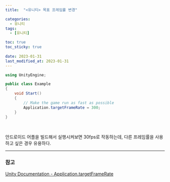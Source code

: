 ```yaml
---
title:  "<유니티> 목표 프레임률 변경"

categories:
  - 유니티
tags:
  - [유니티]

toc: true
toc_sticky: true
 
date: 2023-01-31
last_modified_at: 2023-01-31
---
```


```cs
using UnityEngine;

public class Example
{
    void Start()
    {
        // Make the game run as fast as possible
        Application.targetFrameRate = 300;
    }
}
```

<br/>

안드로이드 어플을 빌드해서 실행시켜보면 30fps로 작동하는데, 다른 프레임률을 사용하고 싶은 경우 유용하다.

---
<h3><b>참고</b></h3>

[Unity Documentation - Application.targetFrameRate](https://docs.unity3d.com/ScriptReference/Application-targetFrameRate.html)